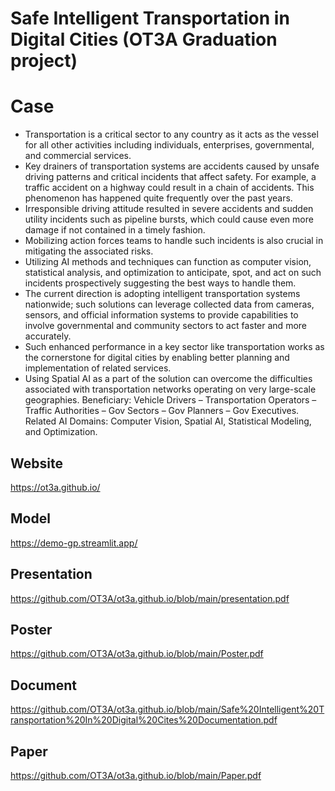 # Safe Intelligent Transportation in Digital Cities (OT3A Graduation project)
# Case
- Transportation is a critical sector to any country as it acts as the  vessel for all other activities including individuals, enterprises, governmental, and commercial services. 
- Key drainers of transportation systems are accidents caused by unsafe driving patterns and critical incidents that affect safety. For example, a traffic accident on a highway could result in a chain of accidents. This phenomenon has happened quite frequently over the past years. 
- Irresponsible driving attitude resulted in severe accidents and sudden utility incidents such as pipeline bursts, which could cause even more damage if not contained in a timely fashion. 
- Mobilizing action forces teams to handle such incidents is also crucial in mitigating the associated risks. 
- Utilizing AI methods and techniques can function as computer vision, statistical analysis, and optimization to anticipate, spot, and act on such incidents prospectively suggesting the best ways to handle them. 
- The current direction is adopting intelligent transportation systems nationwide; such solutions can leverage collected data from cameras, sensors, and official information systems to provide capabilities to involve governmental and community sectors to act faster and more accurately. 
- Such enhanced performance in a key sector like transportation works as the cornerstone for digital cities by enabling better planning and implementation of related services. 
- Using Spatial AI as a part of the solution can overcome the difficulties associated with transportation networks operating on very large-scale geographies. 
Beneficiary: Vehicle Drivers – Transportation Operators – Traffic Authorities – Gov Sectors – Gov Planners – Gov Executives. 
Related AI Domains: Computer Vision, Spatial AI, Statistical Modeling, and Optimization.

## Website
https://ot3a.github.io/
## Model
https://demo-gp.streamlit.app/
## Presentation
https://github.com/OT3A/ot3a.github.io/blob/main/presentation.pdf
## Poster
https://github.com/OT3A/ot3a.github.io/blob/main/Poster.pdf
## Document 
https://github.com/OT3A/ot3a.github.io/blob/main/Safe%20Intelligent%20Transportation%20In%20Digital%20Cites%20Documentation.pdf
## Paper 
https://github.com/OT3A/ot3a.github.io/blob/main/Paper.pdf
